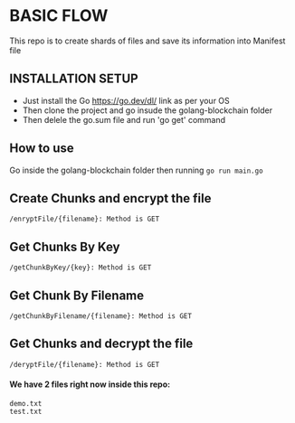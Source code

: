 # BASIC FLOW

This repo is to create shards of files and save its information into Manifest file

## INSTALLATION SETUP

- Just install the Go https://go.dev/dl/ link as per your OS
- Then clone the project and go insude the golang-blockchain folder
- Then delele the go.sum file and run 'go get' command

## How to use
Go inside the golang-blockchain folder then running ```go run main.go``` 

## Create Chunks and encrypt the file 
```
/enryptFile/{filename}: Method is GET

```
## Get Chunks By Key 
```
/getChunkByKey/{key}: Method is GET

```
## Get Chunk By Filename 
```
/getChunkByFilename/{filename}: Method is GET

```
## Get Chunks and decrypt the file 
```
/deryptFile/{filename}: Method is GET

```

#### We have 2 files right now inside this repo:
```
demo.txt
test.txt

```